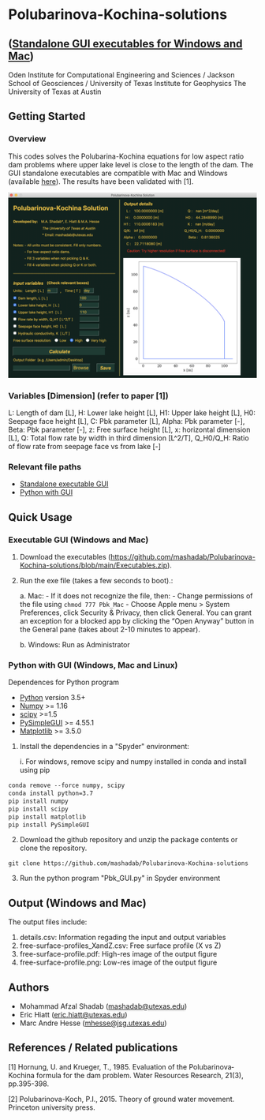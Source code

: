 # Polubarinova-Kochina-solutions
## ([Standalone GUI executables for Windows and Mac](https://github.com/mashadab/Polubarinova-Kochina-solutions/blob/main/Executables.zip))
Oden Institute for Computational Engineering and Sciences / Jackson School of Geosciences / University of Texas Institute for Geophysics
The University of Texas at Austin


## Getting Started

### Overview

This codes solves the Polubarina-Kochina equations for low aspect ratio dam problems where upper lake level is close to the length of the dam. The GUI standalone executables are compatible with Mac and Windows (available [here](https://drive.google.com/drive/u/0/folders/184aby8uWy1ZTMGidqhQwq9rfznjocVY1)). The results have been validated with [1].

![cover](/cover/cover.png?raw=true)

### Variables [Dimension] (refer to paper [1])

L: Length of dam [L],   H: Lower lake height [L],   H1: Upper lake height [L],   H0: Seepage face height [L],   C: Pbk parameter [L], 
Alpha: Pbk parameter [-],   Beta:  Pbk parameter [-],   z: Free surface height [L],   x: horizontal dimension [L],   Q: Total flow rate by width in third dimension [L^2/T], Q_H0/Q_H: Ratio of flow rate from seepage face vs from lake [-]

### Relevant file paths
- [Standalone executable GUI](https://github.com/mashadab/Polubarinova-Kochina-solutions/blob/main/Executables.zip)
- [Python with GUI](https://github.com/mashadab/Polubarinova-Kochina-solutions/blob/main/Pbk_GUI_latest.py)

## Quick Usage
### Executable GUI (Windows and Mac)

1. Download the executables (https://github.com/mashadab/Polubarinova-Kochina-solutions/blob/main/Executables.zip).

2. Run the exe file (takes a few seconds to boot).:

    a. Mac: - If it does not recognize the file, then:
            - Change permissions of the file using ```chmod 777 Pbk_Mac```
            - Choose Apple menu > System Preferences, click Security & Privacy, then click General. You can grant an exception for a blocked app by clicking the “Open Anyway” button in the General pane (takes about 2-10 minutes to appear).
            
    b. Windows: Run as Administrator

### Python with GUI (Windows, Mac and Linux)
Dependences for Python program
- [Python](https://www.python.org/) version 3.5+
- [Numpy](http://www.numpy.org/) >= 1.16
- [scipy](https://www.scipy.org/) >=1.5
- [PySimpleGUI](https://pypi.org/project/PySimpleGUI/) >= 4.55.1
- [Matplotlib](https://matplotlib.org/) >= 3.5.0


1. Install the dependencies in a "Spyder" environment:

    i. For windows, remove scipy and numpy installed in conda and install using pip 
```
conda remove --force numpy, scipy
conda install python=3.7
pip install numpy
pip install scipy
pip install matplotlib
pip install PySimpleGUI
```

2. Download the github repository and unzip the package contents or clone the repository.
```
git clone https://github.com/mashadab/Polubarinova-Kochina-solutions
```

3. Run the python program "Pbk_GUI.py" in Spyder environment


## Output (Windows and Mac)
The output files include:

1. details.csv: Information regading the input and output variables
2. free-surface-profiles_XandZ.csv: Free surface profile (X vs Z)
3. free-surface-profile.pdf: High-res image of the output figure
4. free-surface-profile.png: Low-res image of the output figure

## Authors
- Mohammad Afzal Shadab ([mashadab@utexas.edu](mailto:mashadab@utexas.edu))
- Eric Hiatt ([eric.hiatt@utexas.edu](mailto:eric.hiatt@utexas.edu))
- Marc Andre Hesse ([mhesse@jsg.utexas.edu](mailto:mhesse@jsg.utexas.edu))

<!--- Cite the code: [![DOI](https://zenodo.org/badge/373661080.svg)](https://zenodo.org/badge/latestdoi/373661080) -->


## References / Related publications
[1] Hornung, U. and Krueger, T., 1985. Evaluation of the Polubarinova‐Kochina formula for the dam problem. Water Resources Research, 21(3), pp.395-398.

[2] Polubarinova-Koch, P.I., 2015. Theory of ground water movement. Princeton university press.

